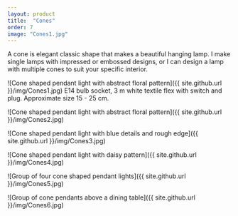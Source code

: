 ```yaml
---
layout: product
title:  "Cones"
order: 7
image: "Cones1.jpg"
---
```


A cone is elegant classic shape that makes a beautiful hanging lamp. I make single lamps with impressed or embossed designs, or I can design a lamp with multiple cones to suit your specific interior.

![Cone shaped pendant light with abstract floral pattern]({{ site.github.url }}/img/Cones1.jpg)
E14 bulb socket, 3 m white textile flex with switch and plug. Approximate size 15 - 25 cm.

![Cone shaped pendant light with abstract floral pattern]({{ site.github.url }}/img/Cones2.jpg)

![Cone shaped pendant light with blue details and rough edge]({{ site.github.url }}/img/Cones3.jpg)

![Cone shaped pendant light with daisy pattern]({{ site.github.url }}/img/Cones4.jpg)

![Group of four cone shaped pendant lights]({{ site.github.url }}/img/Cones5.jpg)

![Group of cone pendants above a dining table]({{ site.github.url }}/img/Cones6.jpg)
